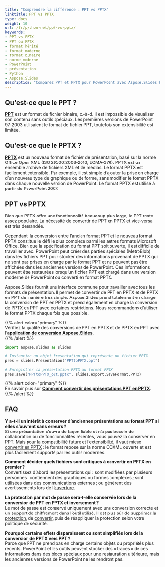 ```yaml
---
title: "Comprendre la différence : PPT vs PPTX"
linktitle: PPT vs PPTX
type: docs
weight: 10
url: /fr/python-net/ppt-vs-pptx/
keywords:
- PPT vs PPTX
- PPT ou PPTX
- format hérité
- format moderne
- format binaire
- norme moderne
- PowerPoint
- présentation
- Python
- Aspose.Slides
description: "Comparez PPT et PPTX pour PowerPoint avec Aspose.Slides Python via .NET, en explorant les différences de format, les avantages, la compatibilité et les astuces de conversion."
---
```


## **Qu'est-ce que le PPT ?**
[**PPT**](https://docs.fileformat.com/presentation/ppt/) est un format de fichier binaire, c.-à-d. il est impossible de visualiser son contenu sans outils spéciaux. Les premières versions de PowerPoint 97‑2003 utilisaient le format de fichier PPT, toutefois son extensibilité est limitée.  

## **Qu'est-ce que le PPTX ?**
[**PPTX**](https://docs.fileformat.com/presentation/pptx/) est un nouveau format de fichier de présentation, basé sur la norme Office Open XML (ISO 29500:2008‑2016, ECMA‑376). PPTX est un ensemble archivé de fichiers XML et de médias. Le format PPTX est facilement extensible. Par exemple, il est simple d’ajouter la prise en charge d’un nouveau type de graphique ou de forme, sans modifier le format PPTX dans chaque nouvelle version de PowerPoint. Le format PPTX est utilisé à partir de PowerPoint 2007.

## **PPT vs PPTX**
Bien que PPTX offre une fonctionnalité beaucoup plus large, le PPT reste assez populaire. La nécessité de convertir de PPT en PPTX et vice‑versa est très demandée.

Cependant, la conversion entre l’ancien format PPT et le nouveau format PPTX constitue le défi le plus complexe parmi les autres formats Microsoft Office. Bien que la spécification du format PPT soit ouverte, il est difficile de travailler avec. PowerPoint peut créer des parties spéciales (MetroBlob) dans les fichiers PPT pour stocker des informations provenant de PPTX qui ne sont pas prises en charge par le format PPT et ne peuvent pas être affichées dans les anciennes versions de PowerPoint. Ces informations peuvent être restaurées lorsqu’un fichier PPT est chargé dans une version moderne de PowerPoint ou converti en format PPTX.

Aspose.Slides fournit une interface commune pour travailler avec tous les formats de présentation. Il permet de convertir de PPT en PPTX et de PPTX en PPT de manière très simple. Aspose.Slides prend totalement en charge la conversion de PPT en PPTX et prend également en charge la conversion de PPTX en PPT avec certaines restrictions. Nous recommandons d’utiliser le format PPTX chaque fois que possible.

{{% alert color="primary" %}}  
Vérifiez la qualité des conversions de PPT en PPTX et de PPTX en PPT avec l’[**application de conversion Aspose.Slides**](https://products.aspose.app/slides/conversion/).  
{{% /alert %}}  

```py
import aspose.slides as slides

# Instancier un objet Presentation qui représente un fichier PPTX
pres = slides.Presentation("PPTtoPPTX.ppt")

# Enregistrer la présentation PPTX au format PPTX
pres.save("PPTtoPPTX_out.pptx", slides.export.SaveFormat.PPTX)
```

{{% alert color="primary" %}}  
En savoir plus sur [**Comment convertir des présentations PPT en PPTX**](/slides/fr/python-net/convert-ppt-to-pptx/).  
{{% /alert %}}  

## **FAQ**

**Y a‑t‑il un intérêt à conserver d’anciennes présentations au format PPT si elles s’ouvrent sans erreurs ?**  
Si une présentation s’ouvre de façon fiable et n’a pas besoin de collaboration ou de fonctionnalités récentes, vous pouvez la conserver en PPT. Mais pour la compatibilité future et l’extensibilité, il vaut mieux [convertir en PPTX](/slides/fr/python-net/convert-ppt-to-pptx/) : le format repose sur la norme OOXML ouverte et est plus facilement supporté par les outils modernes.

**Comment décider quels fichiers sont critiques à convertir en PPTX en premier ?**  
Convertissez d’abord les présentations qui : sont modifiées par plusieurs personnes ; contiennent des graphiques ou formes complexes ; sont utilisées dans des communications externes ; ou génèrent des avertissements lors de l’[ouverture](/slides/fr/python-net/open-presentation/).

**La protection par mot de passe sera‑t‑elle conservée lors de la conversion de PPT en PPTX et inversement ?**  
Le mot de passe est conservé uniquement avec une conversion correcte et un support de chiffrement dans l’outil utilisé. Il est plus sûr de [supprimer la protection](/slides/fr/python-net/password-protected-presentation/), de [convertir](/slides/fr/python-net/convert-ppt-to-pptx/), puis de réappliquer la protection selon votre politique de sécurité.

**Pourquoi certains effets disparaissent ou sont simplifiés lors de la conversion de PPTX vers PPT ?**  
Parce que PPT ne prend pas en charge certains objets ou propriétés plus récents. PowerPoint et les outils peuvent stocker des « traces » de ces informations dans des blocs spéciaux pour une restauration ultérieure, mais les anciennes versions de PowerPoint ne les rendront pas.